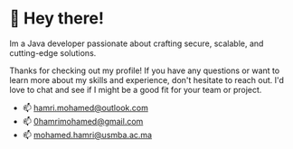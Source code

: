 # 👋 Hey there!
Im a Java developer passionate about crafting secure, scalable, and cutting-edge solutions. 



Thanks for checking out my profile! If you have any questions or want to learn more about my skills and experience, don't hesitate to reach out. I'd love to chat and see if I might be a good fit for your team or project.

- 📫 hamri.mohamed@outlook.com
- 📫 0hamrimohamed@gmail.com
- 📫 mohamed.hamri@usmba.ac.ma

<!---
hamrimed/hamrimed is a ✨ special ✨ repository because its `README.md` (this file) appears on your GitHub profile.
You can click the Preview link to take a look at your changes.
--->
